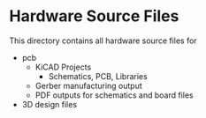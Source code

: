 # Hardware Source Files
This directory contains all hardware source files for
- pcb
  - KiCAD Projects
    - Schematics, PCB, Libraries
  - Gerber manufacturing output
  - PDF outputs for schematics and board files
- 3D design files
